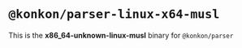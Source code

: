 # `@konkon/parser-linux-x64-musl`

This is the **x86_64-unknown-linux-musl** binary for `@konkon/parser`
